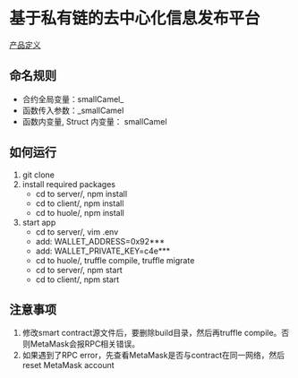 # 基于私有链的去中心化信息发布平台
[产品定义](http://phabricator.huobidev.com/T32598)

## 命名规则

 - 合约全局变量：smallCamel_
 - 函数传入参数：_smallCamel
 - 函数内变量, Struct 内变量： smallCamel

## 如何运行
1. git clone
2. install required packages
    * cd to server/, npm install
    * cd to client/, npm install
    * cd to huole/, npm install
3. start app
    * cd to server/, vim .env
    * add: WALLET_ADDRESS=0x92***
    * add: WALLET_PRIVATE_KEY=c4e***
    * cd to huole/, truffle compile, truffle migrate
    * cd to server/, npm start
    * cd to client/, npm start

## 注意事项
1. 修改smart contract源文件后，要删除build目录，然后再truffle compile。否则MetaMask会报RPC相关错误。
2. 如果遇到了RPC error，先查看MetaMask是否与contract在同一网络，然后reset MetaMask account